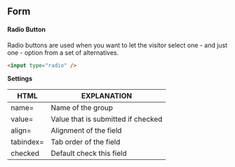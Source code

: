 ## Form

#### Radio Button
Radio buttons are used when you want to let the visitor select one - and just one - option from a set of alternatives.
```html
<input type="radio" />
```

**Settings**

|HTML|EXPLANATION|
|---|---|
|name=|Name of the group|
|value=|Value that is submitted if checked|
|align=|Alignment of the field|
|tabindex=|Tab order of the field|
|checked|Default check this field|
